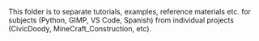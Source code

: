 This folder is to separate tutorials, examples, reference materials etc. for subjects (Python, GIMP, VS Code, Spanish) from
individual projects (CivicDoody, MineCraft_Construction, etc).
